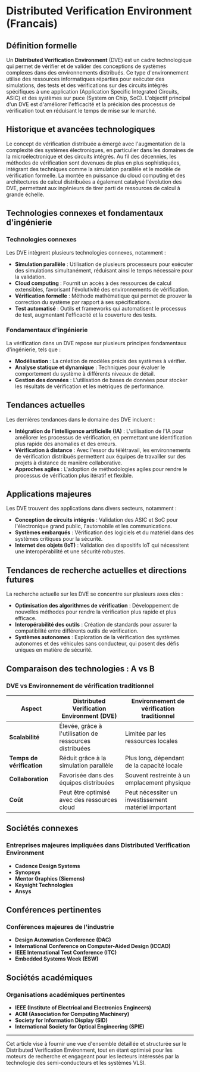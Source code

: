 # Distributed Verification Environment (Francais)

## Définition formelle

Un **Distributed Verification Environment** (DVE) est un cadre technologique qui permet de vérifier et de valider des conceptions de systèmes complexes dans des environnements distribués. Ce type d'environnement utilise des ressources informatiques réparties pour exécuter des simulations, des tests et des vérifications sur des circuits intégrés spécifiques à une application (Application Specific Integrated Circuits, ASIC) et des systèmes sur puce (System on Chip, SoC). L'objectif principal d'un DVE est d'améliorer l'efficacité et la précision des processus de vérification tout en réduisant le temps de mise sur le marché.

## Historique et avancées technologiques

Le concept de vérification distribuée a émergé avec l'augmentation de la complexité des systèmes électroniques, en particulier dans les domaines de la microélectronique et des circuits intégrés. Au fil des décennies, les méthodes de vérification sont devenues de plus en plus sophistiquées, intégrant des techniques comme la simulation parallèle et le modèle de vérification formelle. La montée en puissance du cloud computing et des architectures de calcul distribuées a également catalysé l'évolution des DVE, permettant aux ingénieurs de tirer parti de ressources de calcul à grande échelle.

## Technologies connexes et fondamentaux d'ingénierie

### Technologies connexes

Les DVE intègrent plusieurs technologies connexes, notamment :

- **Simulation parallèle** : Utilisation de plusieurs processeurs pour exécuter des simulations simultanément, réduisant ainsi le temps nécessaire pour la validation.
- **Cloud computing** : Fournit un accès à des ressources de calcul extensibles, favorisant l'évolutivité des environnements de vérification.
- **Vérification formelle** : Méthode mathématique qui permet de prouver la correction du système par rapport à ses spécifications.
- **Test automatisé** : Outils et frameworks qui automatisent le processus de test, augmentant l'efficacité et la couverture des tests.

### Fondamentaux d'ingénierie

La vérification dans un DVE repose sur plusieurs principes fondamentaux d'ingénierie, tels que :

- **Modélisation** : La création de modèles précis des systèmes à vérifier.
- **Analyse statique et dynamique** : Techniques pour évaluer le comportement du système à différents niveaux de détail.
- **Gestion des données** : L'utilisation de bases de données pour stocker les résultats de vérification et les métriques de performance.

## Tendances actuelles

Les dernières tendances dans le domaine des DVE incluent :

- **Intégration de l'intelligence artificielle (IA)** : L'utilisation de l'IA pour améliorer les processus de vérification, en permettant une identification plus rapide des anomalies et des erreurs.
- **Vérification à distance** : Avec l'essor du télétravail, les environnements de vérification distribués permettent aux équipes de travailler sur des projets à distance de manière collaborative.
- **Approches agiles** : L'adoption de méthodologies agiles pour rendre le processus de vérification plus itératif et flexible.

## Applications majeures

Les DVE trouvent des applications dans divers secteurs, notamment :

- **Conception de circuits intégrés** : Validation des ASIC et SoC pour l'électronique grand public, l'automobile et les communications.
- **Systèmes embarqués** : Vérification des logiciels et du matériel dans des systèmes critiques pour la sécurité.
- **Internet des objets (IoT)** : Validation des dispositifs IoT qui nécessitent une interopérabilité et une sécurité robustes.

## Tendances de recherche actuelles et directions futures

La recherche actuelle sur les DVE se concentre sur plusieurs axes clés :

- **Optimisation des algorithmes de vérification** : Développement de nouvelles méthodes pour rendre la vérification plus rapide et plus efficace.
- **Interopérabilité des outils** : Création de standards pour assurer la compatibilité entre différents outils de vérification.
- **Systèmes autonomes** : Exploration de la vérification des systèmes autonomes et des véhicules sans conducteur, qui posent des défis uniques en matière de sécurité.

## Comparaison des technologies : A vs B

### DVE vs Environnement de vérification traditionnel

| Aspect                        | Distributed Verification Environment (DVE) | Environnement de vérification traditionnel |
|-------------------------------|---------------------------------------------|-------------------------------------------|
| **Scalabilité**               | Élevée, grâce à l'utilisation de ressources distribuées | Limitée par les ressources locales       |
| **Temps de vérification**     | Réduit grâce à la simulation parallèle      | Plus long, dépendant de la capacité locale |
| **Collaboration**             | Favorisée dans des équipes distribuées      | Souvent restreinte à un emplacement physique |
| **Coût**                      | Peut être optimisé avec des ressources cloud | Peut nécessiter un investissement matériel important |

## Sociétés connexes

### Entreprises majeures impliquées dans Distributed Verification Environment

- **Cadence Design Systems**
- **Synopsys**
- **Mentor Graphics (Siemens)**
- **Keysight Technologies**
- **Ansys**

## Conférences pertinentes

### Conférences majeures de l'industrie

- **Design Automation Conference (DAC)**
- **International Conference on Computer-Aided Design (ICCAD)**
- **IEEE International Test Conference (ITC)**
- **Embedded Systems Week (ESW)**

## Sociétés académiques

### Organisations académiques pertinentes

- **IEEE (Institute of Electrical and Electronics Engineers)**
- **ACM (Association for Computing Machinery)**
- **Society for Information Display (SID)**
- **International Society for Optical Engineering (SPIE)**

---

Cet article vise à fournir une vue d'ensemble détaillée et structurée sur le Distributed Verification Environment, tout en étant optimisé pour les moteurs de recherche et engageant pour les lecteurs intéressés par la technologie des semi-conducteurs et les systèmes VLSI.